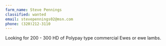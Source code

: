 ```yaml
---
farm_name: Steve Pennings
classified: wanted
email: stevepennings02@msn.com
phone: (320)212-3110
---
```


Looking for 200 - 300 HD of Polypay type commercial Ewes or ewe lambs.
